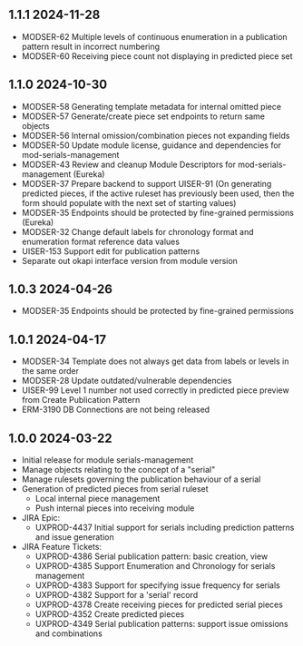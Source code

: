 ## 1.1.1 2024-11-28
  * MODSER-62 Multiple levels of continuous enumeration in a publication pattern result in incorrect numbering
  * MODSER-60 Receiving piece count not displaying in predicted piece set

## 1.1.0 2024-10-30
  * MODSER-58 Generating template metadata for internal omitted piece
  * MODSER-57 Generate/create piece set endpoints to return same objects
  * MODSER-56 Internal omission/combination pieces not expanding fields
  * MODSER-50 Update module license, guidance and dependencies for mod-serials-management
  * MODSER-43 Review and cleanup Module Descriptors for mod-serials-management (Eureka)
  * MODSER-37 Prepare backend to support UISER-91 (On generating predicted pieces, if the active ruleset has previously been used, then the form should populate with the next set of starting values)
  * MODSER-35 Endpoints should be protected by fine-grained permissions (Eureka)
  * MODSER-32 Change default labels for chronology format and enumeration format reference data values
  * UISER-153 Support edit for publication patterns
  * Separate out okapi interface version from module version

## 1.0.3 2024-04-26
  * MODSER-35 Endpoints should be protected by fine-grained permissions

## 1.0.1 2024-04-17
  * MODSER-34 Template does not always get data from labels or levels in the same order
  * MODSER-28 Update outdated/vulnerable dependencies
  * UISER-99 Level 1 number not used correctly in predicted piece preview from Create Publication Pattern
  * ERM-3190 DB Connections are not being released

## 1.0.0 2024-03-22
  * Initial release for module serials-management
  * Manage objects relating to the concept of a "serial"
  * Manage rulesets governing the publication behaviour of a serial
  * Generation of predicted pieces from serial ruleset
    * Local internal piece management
    * Push internal pieces into receiving module
  * JIRA Epic:
    * UXPROD-4437	Initial support for serials including prediction patterns and issue generation
  * JIRA Feature Tickets:
    * UXPROD-4386	Serial publication pattern: basic creation, view
    * UXPROD-4385	Support Enumeration and Chronology for serials management
    * UXPROD-4383	Support for specifying issue frequency for serials
    * UXPROD-4382	Support for a 'serial' record
    * UXPROD-4378	Create receiving pieces for predicted serial pieces
    * UXPROD-4352	Create predicted pieces
    * UXPROD-4349	Serial publication patterns: support issue omissions and combinations
